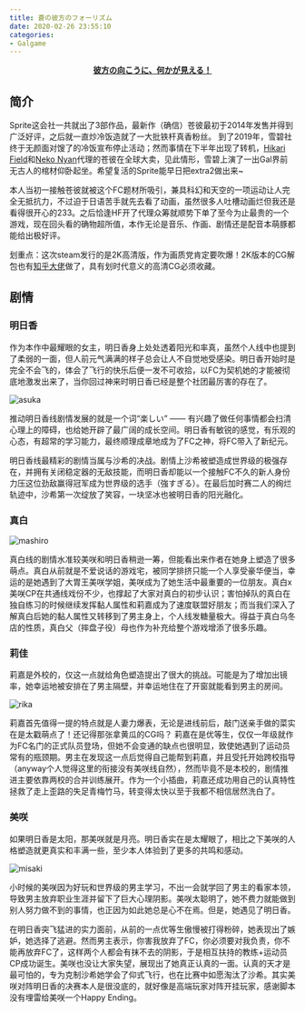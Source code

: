 ```yaml
---
title: 蒼の彼方のフォーリズム
date: 2020-02-26 23:55:10
categories:
- Galgame
---
```


**<center>[彼方の向こうに、何かが見える！](https://aokana.net/)</center>**

## 简介

Sprite这会社一共就出了3部作品，最新作（确信）苍彼最初于2014年发售并得到广泛好评，之后就一直炒冷饭造就了一大批铁杆真香粉丝。
到了2019年，雪碧社终于无颜面对馊了的冷饭宣布停止活动；然而事情在下半年出现了转机，[Hikari Field](https://hikarifield.co.jp/)和[Neko Nyan](https://nekonyansoft.com/)代理的苍彼在全球大卖，见此情形，雪碧上演了一出Gal界前无古人的棺材仰卧起坐。希望复活的Sprite能早日把extra2做出来~

本人当初一接触苍彼就被这个FC题材所吸引，兼具科幻和天空的一项运动让人完全无抵抗力，不过迫于日语苦手就先去看了动画，虽然很多人吐槽动画烂但我还是看得很开心的233。之后恰逢HF开了代理众筹就顺势下单了至今为止最贵的一个游戏，现在回头看的确物超所值，本作无论是音乐、作画、剧情还是配音本萌豚都能给出极好评。
<!-- more -->
划重点：这次steam发行的是2K高清版，作为画质党肯定要吹爆！2K版本的CG解包也有[知乎大佬](https://zhuanlan.zhihu.com/p/108191499)做了，具有划时代意义的高清CG必须收藏。

## 剧情

### 明日香

作为本作中最耀眼的女主，明日香身上处处透着阳光和率真，虽然个人线中也提到了柔弱的一面，但人前元气满满的样子总会让人不自觉地受感染。明日香开始时是完全不会飞的，体会了飞行的快乐后便一发不可收拾，以FC为契机她的才能被彻底地激发出来了，当你回过神来时明日香已经是整个社团最厉害的存在了。

![asuka](https://i.loli.net/2020/02/27/FOSUEsQtzPcL6e1.png)

推动明日香线剧情发展的就是一个词“楽しい” —— 有兴趣了做任何事情都会扫清心理上的障碍，也给她开辟了最广阔的成长空间。明日香有敏锐的感觉，有乐观的心态，有超常的学习能力，最终顺理成章地成为了FC之神，将FC带入了新纪元。

明日香线最精彩的剧情当属与沙希的决战。剧情上沙希被塑造成世界级的极强存在，并拥有关闭稳定器的无敌技能，而明日香却能以一个接触FC不久的新人身份力压这位劲敌赢得冠军成为世界级的选手（強すぎる）。在最后加时赛二人的绚烂轨迹中，沙希第一次绽放了笑容，一块坚冰也被明日香的阳光融化。

### 真白

![mashiro](https://i.loli.net/2020/02/27/YGrK1EbFSnNP96R.png)

真白线的剧情水准较美咲和明日香稍逊一筹，但能看出来作者在她身上塑造了很多萌点。真白从前就是不爱说话的游戏宅，被同学排挤只能一个人享受豪华便当，幸运的是她遇到了大胃王美咲学姐，美咲成为了她生活中最重要的一位朋友。真白x美咲CP在共通线戏份不少，也撑起了大家对真白的初步认识；害怕掉队的真白在独自练习的时候继续发挥黏人属性和莉嘉成为了速度联盟好朋友；而当我们深入了解真白后她的黏人属性又转移到了男主身上，个人线发糖量极大。得益于真白乌冬店的性质，真白父（摔盘子役）母也作为补充给整个游戏增添了很多乐趣。

### 莉佳

莉嘉是外校的，仅这一点就给角色塑造提出了很大的挑战。可能是为了增加出镜率，她幸运地被安排在了男主隔壁，并幸运地住在了开窗就能看到男主的房间。

![rika](https://i.loli.net/2020/02/27/XTOf32eFw7oy6Ng.png)

莉嘉首先值得一提的特点就是人妻力爆表，无论是进线前后，敲门送亲手做的菜实在是太戳萌点了！还记得那张拿黄瓜的CG吗？
莉嘉在是优等生，仅仅一年级就作为FC名门的正式队员登场，但她不会变通的缺点也很明显，致使她遇到了运动员常有的瓶颈期。男主在发现这一点后觉得自己能帮到莉嘉，并且受托开始跨校指导（anyway个人觉得这里的衔接没有美咲线自然），然而毕竟不是本校的，剧情推进主要依靠两校的合并训练展开。作为一个小插曲，莉嘉还成功用自己的认真特性拯救了走上歪路的失足青梅竹马，转变得太快以至于我都不相信居然洗白了。

### 美咲

如果明日香是太阳，那美咲就是月亮。明日香实在是太耀眼了，相比之下美咲的人格塑造就更真实和丰满一些，至少本人体验到了更多的共鸣和感动。

![misaki](https://i.loli.net/2020/02/27/PTWqnwZoYctm3y8.png)

小时候的美咲因为好玩和世界级的男主学习，不出一会就学回了男主的看家本领，导致男主放弃职业生涯并留下了巨大心理阴影。美咲太聪明了，她不费力就能做到别人努力做不到的事情，也正因为如此她总是心不在焉。但是，她遇见了明日香。

在明日香突飞猛进的实力面前，从前的一点优等生傲慢被打得粉碎，她表现出了嫉妒，她选择了逃避。然而男主表示，你害我放弃了FC，你必须要对我负责，你不能再放弃FC了，这样两个人都会有抹不去的阴影，于是相互扶持的教练+运动员CP成功诞生。美咲也没让大家失望，展现出了她真正认真的一面。认真的天才是最可怕的，专为克制沙希她学会了仰式飞行，也在比赛中如愿淘汰了沙希。其实美咲对阵明日香的决赛本人是很没底的，就好像是高端玩家对阵开挂玩家，感谢脚本没有埋雷给美咲一个Happy Ending。
